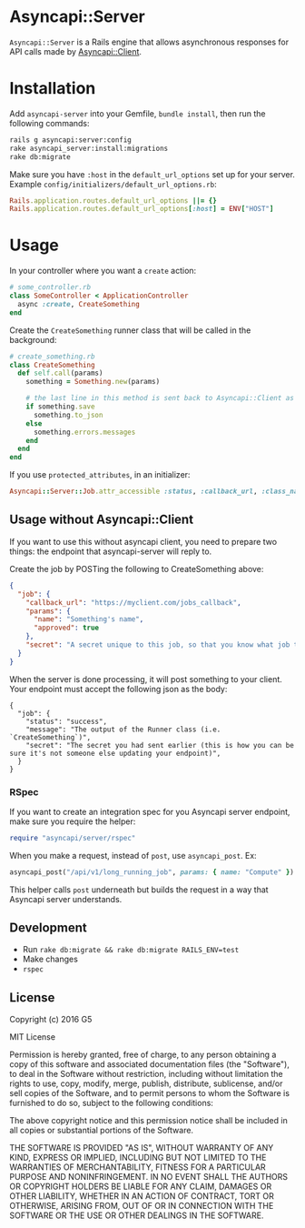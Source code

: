 # Asyncapi::Server

`Asyncapi::Server` is a Rails engine that allows asynchronous responses for API calls made by [Asyncapi::Client](https://github.com/G5/asyncapi-client).

# Installation

Add `asyncapi-server` into your Gemfile, `bundle install`, then run the following commands:

```bash
rails g asyncapi:server:config
rake asyncapi_server:install:migrations
rake db:migrate
```

Make sure you have `:host` in the `default_url_options` set up for your server. Example `config/initializers/default_url_options.rb`:

```ruby
Rails.application.routes.default_url_options ||= {}
Rails.application.routes.default_url_options[:host] = ENV["HOST"]
```

# Usage

In your controller where you want a `create` action:

```ruby
# some_controller.rb
class SomeController < ApplicationController
  async :create, CreateSomething
end
```

Create the `CreateSomething` runner class that will be called in the background:

```ruby
# create_something.rb
class CreateSomething
  def self.call(params)
    something = Something.new(params)

    # the last line in this method is sent back to Asyncapi::Client as the `message`
    if something.save
      something.to_json
    else
      something.errors.messages
    end
  end
end
```

If you use `protected_attributes`, in an initializer:

```ruby
Asyncapi::Server::Job.attr_accessible :status, :callback_url, :class_name, :params, :secret
```

## Usage without Asyncapi::Client

If you want to use this without asyncapi client, you need to prepare two things: the endpoint that asyncapi-server will reply to.

Create the job by POSTing the following to CreateSomething above:

```json
{
  "job": {
    "callback_url": "https://myclient.com/jobs_callback",
    "params": {
      "name": "Something's name",
      "approved": true
    },
    "secret": "A secret unique to this job, so that you know what job the server is referring to"
  }
}
```

When the server is done processing, it will post something to your client. Your endpoint must accept the following json as the body:

```
{
  "job": {
    "status": "success",
    "message": "The output of the Runner class (i.e. `CreateSomething`)",
    "secret": "The secret you had sent earlier (this is how you can be sure it's not someone else updating your endpoint)",
  }
}
```

### RSpec

If you want to create an integration spec for you Asyncapi server endpoint, make sure you require the helper:

```ruby
require "asyncapi/server/rspec"
```

When you make a request, instead of `post`, use `asyncapi_post`. Ex:

```ruby
asyncapi_post("/api/v1/long_running_job", params: { name: "Compute" })
```

This helper calls `post` underneath but builds the request in a way that Asyncapi server understands.

## Development

- Run `rake db:migrate && rake db:migrate RAILS_ENV=test`
- Make changes
- `rspec`

## License

Copyright (c) 2016 G5

MIT License

Permission is hereby granted, free of charge, to any person obtaining a copy of this software and associated documentation files (the "Software"), to deal in the Software without restriction, including without limitation the rights to use, copy, modify, merge, publish, distribute, sublicense, and/or sell copies of the Software, and to permit persons to whom the Software is furnished to do so, subject to the following conditions:

The above copyright notice and this permission notice shall be included in all copies or substantial portions of the Software.

THE SOFTWARE IS PROVIDED "AS IS", WITHOUT WARRANTY OF ANY KIND, EXPRESS OR IMPLIED, INCLUDING BUT NOT LIMITED TO THE WARRANTIES OF MERCHANTABILITY, FITNESS FOR A PARTICULAR PURPOSE AND NONINFRINGEMENT. IN NO EVENT SHALL THE AUTHORS OR COPYRIGHT HOLDERS BE LIABLE FOR ANY CLAIM, DAMAGES OR OTHER LIABILITY, WHETHER IN AN ACTION OF CONTRACT, TORT OR OTHERWISE, ARISING FROM, OUT OF OR IN CONNECTION WITH THE SOFTWARE OR THE USE OR OTHER DEALINGS IN THE SOFTWARE.
